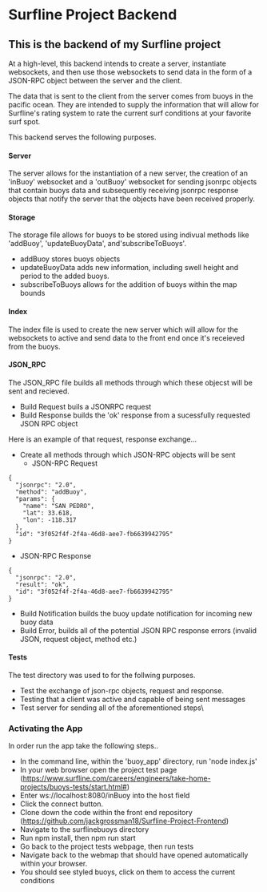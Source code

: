 # Surfline Project Backend

## This is the backend of my Surfline project

At a high-level, this backend intends to create a server, instantiate websockets, and then use those websockets to send data in the form of a JSON-RPC object between the server and the client. 

The data that is sent to the client from the server comes from buoys in the pacific ocean. They are intended to supply the information that will allow for Surfline's rating system to rate the current surf conditions at your favorite surf spot.

This backend serves the following purposes.

#### Server

The server allows for the instantiation of a new server, the creation of an 'inBuoy' websocket and a 'outBuoy' websocket for sending jsonrpc objects that contain buoys data and subsequently receiving jsonrpc response objects that notify the server that the objects have been received properly. 

#### Storage

The storage file allows for buoys to be stored using indivual methods like 'addBuoy', 'updateBuoyData', and'subscribeToBuoys'.

* addBuoy stores buoys objects
* updateBuoyData adds new information, including swell height and period to the added buoys.
* subscribeToBuoys allows for the addition of buoys within the map bounds

#### Index

The index file is used to create the new server which will allow for the websockets to active and send data to the front end once it's receieved from the buoys.
  
#### JSON_RPC 

The JSON_RPC file builds all methods through which these objecst will be sent and recieved.

* Build Request buils a JSONRPC request
* Build Response builds the 'ok' response from a sucessfully requested JSON RPC object

Here is an example of that request, response exchange...

* Create all methods through which JSON-RPC objects will be sent
  * JSON-RPC Request
```
{
  "jsonrpc": "2.0",
  "method": "addBuoy",
  "params": {
    "name": "SAN PEDRO",
    "lat": 33.618,
    "lon": -118.317
  },
  "id": "3f052f4f-2f4a-46d8-aee7-fb6639942795"
}
```
  * JSON-RPC Response
```
{
  "jsonrpc": "2.0",
  "result": "ok",
  "id": "3f052f4f-2f4a-46d8-aee7-fb6639942795"
}
````



* Build Notification builds the buoy update notification for incoming new buoy data
* Build Error, builds all of the potential JSON RPC response errors (invalid JSON, request object, method etc.)


#### Tests

The test directory was used to for the follwing purposes.

* Test the exchange of json-rpc objects, request and response.
* Testing that a client was active and capable of being sent messages
* Test server for sending all of the aforementioned steps\

### Activating the App

In order run the app take the following steps.. 
* In the command line, within the 'buoy_app' directory, run 'node index.js'
* In your web browser open the project test page (https://www.surfline.com/careers/engineers/take-home-projects/buoys-tests/start.html#)
* Enter ws://localhost:8080/inBuoy into the host field
* Click the connect button.
* Clone down the code within the front end repository (https://github.com/jackgrossman18/Surfline-Project-Frontend)
* Navigate to the surflinebuoys directory
* Run npm install, then npm run start
* Go back to the project tests webpage, then run tests
* Navigate back to the webmap that should have opened automatically within your browser.
* You should see styled buoys, click on them to access the current conditions

